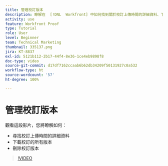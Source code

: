 ```yaml
---
title: 管理校訂版本
description: 瞭解在  [!DNL  Workfront] 中如何找到關於校訂上傳時間的詳細資料、下載校訂的所有版本和刪除校訂版本。
activity: use
feature: Workfront Proof
type: Tutorial
role: User
level: Beginner
team: Technical Marketing
thumbnail: 335137.png
jira: KT-8837
exl-id: 5121b112-2b17-44f4-8e36-1ce4eb9898f8
doc-type: video
source-git-commit: d17df7162ccaab6b62db34209f50131927c0a532
workflow-type: ht
source-wordcount: '57'
ht-degree: 100%

---
```


# 管理校訂版本

觀看這段影片，您將瞭解如何：

* 尋找校訂上傳時間的詳細資料
* 下載校訂的所有版本
* 刪除校訂版本

>[!VIDEO](https://video.tv.adobe.com/v/3438653/?quality=12&learn=on&enablevpops&captions=chi_hant)

<!--
## Learn more
* Manage proof versions
* Remove or archive a proof
* Summary for documents overview
-->
